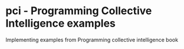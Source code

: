 pci - Programming Collective Intelligence examples
==================================================

Implementing examples from Programming collective intelligence book
